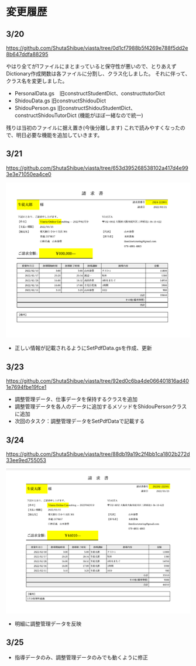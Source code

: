 # 変更履歴

## 3/20

<https://github.com/ShutaShibue/viasta/tree/0d1cf7988b5f4269e788f5dd2e8b647ddfa88295>

やはり全てが1ファイルにまとまっていると保守性が悪いので、とりあえずDictionary作成関数は各ファイルに分割し、クラス化しました。
それに伴って、クラス名を変更しました。

- PersonalData.gs　旧constructStudentDict、constructtutorDict
- ShidouData.gs  旧constructShidouDict
- ShidouPerson.gs  旧constructShidouStudentDict、constructShidouTutorDict (機能がほぼ一緒なので統一)

残りは当初のファイルに据え置き(今後分離します)
これで読みやすくなったので、明日必要な機能を追加していきます。

## 3/21

<https://github.com/ShutaShibue/viasta/tree/653d395268538102a417d4e993e3e71050ea4ce0>

![ss](img/README_2022-03-21-17-02-05.png)

- 正しい情報が記載されるようにSetPdfData.gsを作成、更新
  
## 3/23

  <https://github.com/ShutaShibue/viasta/tree/92ed0c6ba4de066401816ad401e7694fbe19fce1>

- 調整管理データ、仕事データを保持するクラスを追加
- 調整管理データを各人のデータに追加するメソッドをShidouPersonクラスに追加
- 次回のタスク：調整管理データをSetPdfDataで記載する
  
## 3/24

<https://github.com/ShutaShibue/viasta/tree/88db19a19c2f4bb1ca1802b272d33ee9ed755053>

![ss](img/README_2022-03-24-13-41-54.png)

- 明細に調整管理データを反映

## 3/25

- 指導データのみ、調整管理データのみでも動くように修正
